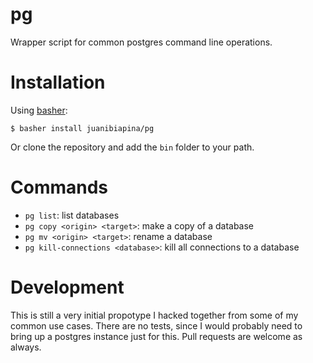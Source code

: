 # pg

Wrapper script for common postgres command line operations.

# Installation

Using [basher](https://github.com/basherpm/basher):

    $ basher install juanibiapina/pg

Or clone the repository and add the `bin` folder to your path.

# Commands

- `pg list`: list databases
- `pg copy <origin> <target>`: make a copy of a database
- `pg mv <origin> <target>`: rename a database
- `pg kill-connections <database>`: kill all connections to a database

# Development

This is still a very initial propotype I hacked together from some of my common use cases. There are no tests, since I would probably need to bring up a postgres instance just for this. Pull requests are welcome as always.
